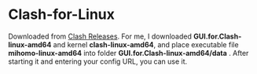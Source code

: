# Clash-for-Linux

Downloaded from [Clash Releases](https://www.clash.la/releases/). For me, I downloaded **GUI.for.Clash-linux-amd64** and kernel **clash-linux-amd64**, and place executable file **mihomo-linux-amd64** into folder **GUI.for.Clash-linux-amd64/data** . After starting it and entering your config URL, you can use it.
